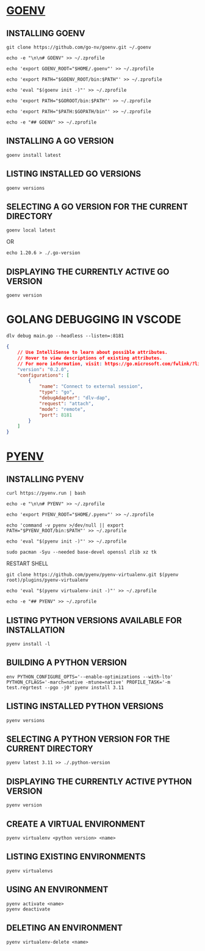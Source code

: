 # [GOENV](https://github.com/go-nv/goenv)
## INSTALLING GOENV
```
git clone https://github.com/go-nv/goenv.git ~/.goenv
```
```
echo -e "\n\n# GOENV" >> ~/.zprofile
```
```
echo 'export GOENV_ROOT="$HOME/.goenv"' >> ~/.zprofile
```
```
echo 'export PATH="$GOENV_ROOT/bin:$PATH"' >> ~/.zprofile
```
```
echo 'eval "$(goenv init -)"' >> ~/.zprofile
```
```
echo 'export PATH="$GOROOT/bin:$PATH"' >> ~/.zprofile
```
```
echo 'export PATH="$PATH:$GOPATH/bin"' >> ~/.zprofile
```
```
echo -e "## GOENV" >> ~/.zprofile
```
## INSTALLING A GO VERSION
```
goenv install latest
```
## LISTING INSTALLED GO VERSIONS
```
goenv versions
```
## SELECTING A GO VERSION FOR THE CURRENT DIRECTORY
```
goenv local latest
```
OR
```
echo 1.20.6 > ./.go-version
```
## DISPLAYING THE CURRENTLY ACTIVE GO VERSION
```
goenv version
```

# GOLANG DEBUGGING IN VSCODE
```
dlv debug main.go --headless --listen=:8181
```

```json
{
    // Use IntelliSense to learn about possible attributes.
    // Hover to view descriptions of existing attributes.
    // For more information, visit: https://go.microsoft.com/fwlink/?linkid=830387
    "version": "0.2.0",
    "configurations": [
        {
            "name": "Connect to external session",
            "type": "go",
            "debugAdapter": "dlv-dap",
            "request": "attach",
            "mode": "remote",
            "port": 8181
        }
    ]
}

```

# [PYENV](https://github.com/pyenv/pyenv)
## INSTALLING PYENV
```
curl https://pyenv.run | bash
```
```
echo -e "\n\n# PYENV" >> ~/.zprofile
```
```
echo 'export PYENV_ROOT="$HOME/.pyenv"' >> ~/.zprofile
```
```
echo 'command -v pyenv >/dev/null || export PATH="$PYENV_ROOT/bin:$PATH"' >> ~/.zprofile
```
```
echo 'eval "$(pyenv init -)"' >> ~/.zprofile
```
```
sudo pacman -Syu --needed base-devel openssl zlib xz tk
```

RESTART SHELL

```
git clone https://github.com/pyenv/pyenv-virtualenv.git $(pyenv root)/plugins/pyenv-virtualenv
```
```
echo 'eval "$(pyenv virtualenv-init -)"' >> ~/.zprofile
```
```
echo -e "## PYENV" >> ~/.zprofile
```
## LISTING PYTHON VERSIONS AVAILABLE FOR INSTALLATION
```
pyenv install -l
```
## BUILDING A PYTHON VERSION
```
env PYTHON_CONFIGURE_OPTS='--enable-optimizations --with-lto' PYTHON_CFLAGS='-march=native -mtune=native' PROFILE_TASK='-m test.regrtest --pgo -j0' pyenv install 3.11
```
## LISTING INSTALLED PYTHON VERSIONS
```
pyenv versions
```
## SELECTING A PYTHON VERSION FOR THE CURRENT DIRECTORY
```
pyenv latest 3.11 >> ./.python-version
```
## DISPLAYING THE CURRENTLY ACTIVE PYTHON VERSION
```
pyenv version
```
## CREATE A VIRTUAL ENVIRONMENT
```
pyenv virtualenv <python version> <name>
```
## LISTING EXISTING ENVIRONMENTS
```
pyenv virtualenvs
```
## USING AN ENVIRONMENT
```
pyenv activate <name>
pyenv deactivate
```
## DELETING AN ENVIRONMENT
```
pyenv virtualenv-delete <name>
```